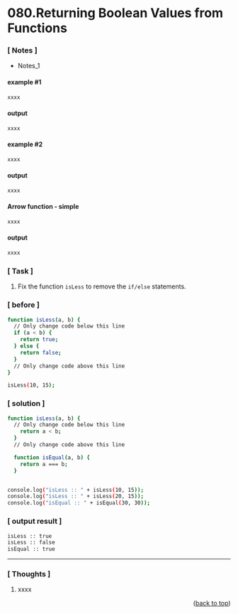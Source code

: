 <a name="topage"></a>

# 080.Returning Boolean Values from Functions

### [ Notes ]
  * Notes_1

#### example #1

```sh
xxxx
```

#### output
```sh
xxxx
```

#### example #2

```sh
xxxx
```

#### output
```sh
xxxx
```

#### Arrow function - simple

```sh
xxxx
```

#### output
```sh
xxxx
```

### [ Task ]
  1. Fix the function `isLess` to remove the `if/else` statements.

### [ before ]

```sh
function isLess(a, b) {
  // Only change code below this line
  if (a < b) {
    return true;
  } else {
    return false;
  }
  // Only change code above this line
}

isLess(10, 15);
```

### [ solution ]

```sh
function isLess(a, b) {
  // Only change code below this line
    return a < b;
  }
  // Only change code above this line

  function isEqual(a, b) {
    return a === b;
  }


console.log("isLess :: " + isLess(10, 15));
console.log("isLess :: " + isLess(20, 15));
console.log("isEqual :: " + isEqual(30, 30));
```

### [ output result ]

```sh
isLess :: true
isLess :: false
isEqual :: true
```

-----

### [ Thoughts ]

  1. xxxx
  

<p align="right">(<a href="#topage">back to top</a>)</p>
<br/>
<br/>
